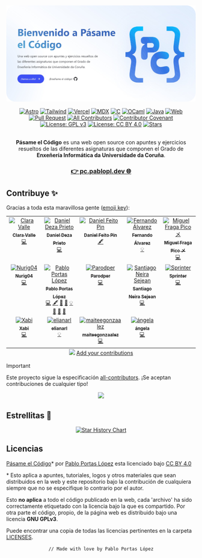 [![Pásame el Código](./public/og2.png)](https://pc.pablopl.dev)

<div align="center">

[![Astro](https://img.shields.io/badge/Astro-BC52EE?logo=astro&logoColor=white)](https://astro.build/)
[![Tailwind](https://img.shields.io/badge/Tailwind-06B6D4?logo=tailwindcss&logoColor=white)](https://tailwindcss.com/)
[![Vercel](https://img.shields.io/badge/Vercel-black?logo=vercel&logoColor=white)](https://vercel.com)
[![MDX](https://img.shields.io/badge/MDX-1B1F24.svg?logo=mdx&logoColor=white)](https://mdxjs.com/)
[![C](https://img.shields.io/badge/C-A8B9CC.svg?logo=c&logoColor=white)](<https://en.wikipedia.org/wiki/C_(programming_language)>)
[![OCaml](https://img.shields.io/badge/OCaml-EC6813.svg?logo=OCaml&logoColor=white)](https://ocaml.org/)
[![Java](https://img.shields.io/badge/Java-007396.svg?logo=openjdk&logoColor=white)](https://www.oracle.com/es/java/)
[![Web](https://img.shields.io/website?down_message=offline&up_message=online&label=Web&url=https%3A%2F%2Fpc.pablopl.dev)](https://pc.pablopl.dev)
[![Pull Request](https://img.shields.io/github/issues-pr-closed/TeenBiscuits/Pasame-Codigo.svg?label=Pull%20Request)](https://github.com/TeenBiscuits/Pasame-Codigo/pulls)
[![All Contributors](https://img.shields.io/github/all-contributors/TeenBiscuits/Pasame-Codigo?color=ee8449)](#contribuye)
[![Contributor Covenant](https://img.shields.io/badge/Contributor%20Covenant-2.1-4baaaa.svg)](CODE_OF_CONDUCT.md)
[![License: GPL v3](https://img.shields.io/badge/License-GPLv3-blue.svg)](./LICENSES/GPL-3.0-only.txt)
[![License: CC BY 4.0](https://img.shields.io/badge/License-CC_BY_4.0-lightgrey.svg)](./LICENSE.md)
[![Stars](https://img.shields.io/github/stars/TeenBiscuits/Pasame-Codigo.svg)](https://github.com/TeenBiscuits/Pasame-Codigo)

</div>

<div align="center">
<br/>
<b>Pásame el Código</b> es una web open source con apuntes y ejercicios resueltos de las diferentes asignaturas que componen el Grado de <b>Enxeñería Informática da Universidade da Coruña</b>.
<br/>
</div>

<div align="center">
<h3><a  href="https://pc.pablopl.dev">👉 pc.pablopl.dev 🌐</a></h3>
</div>

## Contribuye ✨

Gracias a toda esta maravillosa gente ([emoji key](https://allcontributors.org/docs/en/emoji-key)):

<div align="center">

<!-- ALL-CONTRIBUTORS-LIST:START - Do not remove or modify this section -->
<!-- prettier-ignore-start -->
<!-- markdownlint-disable -->
<table>
  <tbody>
    <tr>
      <td align="center" valign="top" width="20%"><a href="https://gitlab.com/CValle_"><img src="https://gitlab.com/uploads/-/system/user/avatar/6021942/avatar.png?s=100" width="100px;" alt="Clara Valle"/><br /><sub><b>Clara Valle</b></sub></a><br /><a href="https://github.com/TeenBiscuits/Pasame-Codigo/commits?author=CValle_" title="Code">💻</a></td>
      <td align="center" valign="top" width="20%"><a href="https://github.com/dza205"><img src="https://avatars.githubusercontent.com/u/76247222?v=4?s=100" width="100px;" alt="Daniel Deza Prieto"/><br /><sub><b>Daniel Deza Prieto</b></sub></a><br /><a href="https://github.com/TeenBiscuits/Pasame-Codigo/commits?author=dza205" title="Code">💻</a></td>
      <td align="center" valign="top" width="20%"><a href="https://www.informaticapau.com/"><img src="https://avatars.githubusercontent.com/u/71133325?v=4?s=100" width="100px;" alt="Daniel Feito Pin"/><br /><sub><b>Daniel Feito Pin</b></sub></a><br /><a href="#content-danielfeitopin" title="Content">🖋</a></td>
      <td align="center" valign="top" width="20%"><a href="https://github.com/FerLS"><img src="https://avatars.githubusercontent.com/u/114153352?v=4?s=100" width="100px;" alt="Fernando Álvarez"/><br /><sub><b>Fernando Álvarez</b></sub></a><br /><a href="#example-FerLS" title="Examples">💡</a></td>
      <td align="center" valign="top" width="20%"><a href="https://github.com/Fraagaa"><img src="https://avatars.githubusercontent.com/u/66569329?v=4?s=100" width="100px;" alt="Miguel Fraga Pico メ"/><br /><sub><b>Miguel Fraga Pico メ</b></sub></a><br /><a href="https://github.com/TeenBiscuits/Pasame-Codigo/commits?author=Fraagaa" title="Code">💻</a></td>
    </tr>
    <tr>
      <td align="center" valign="top" width="20%"><a href="https://github.com/Nurig04"><img src="https://avatars.githubusercontent.com/u/152159453?v=4?s=100" width="100px;" alt="Nurig04"/><br /><sub><b>Nurig04</b></sub></a><br /><a href="https://github.com/TeenBiscuits/Pasame-Codigo/commits?author=Nurig04" title="Code">💻</a></td>
      <td align="center" valign="top" width="20%"><a href="https://pablopl.dev/"><img src="https://avatars.githubusercontent.com/u/81629707?v=4?s=100" width="100px;" alt="Pablo Portas López"/><br /><sub><b>Pablo Portas López</b></sub></a><br /><a href="https://github.com/TeenBiscuits/Pasame-Codigo/commits?author=TeenBiscuits" title="Code">💻</a> <a href="#content-TeenBiscuits" title="Content">🖋</a> <a href="https://github.com/TeenBiscuits/Pasame-Codigo/commits?author=TeenBiscuits" title="Documentation">📖</a> <a href="#design-TeenBiscuits" title="Design">🎨</a> <a href="#example-TeenBiscuits" title="Examples">💡</a> <a href="#projectManagement-TeenBiscuits" title="Project Management">📆</a> <a href="https://github.com/TeenBiscuits/Pasame-Codigo/pulls?q=is%3Apr+reviewed-by%3ATeenBiscuits" title="Reviewed Pull Requests">👀</a> <a href="#maintenance-TeenBiscuits" title="Maintenance">🚧</a></td>
      <td align="center" valign="top" width="20%"><a href="https://github.com/Parodper"><img src="https://avatars.githubusercontent.com/u/12100800?v=4?s=100" width="100px;" alt="Parodper"/><br /><sub><b>Parodper</b></sub></a><br /><a href="https://github.com/TeenBiscuits/Pasame-Codigo/commits?author=Parodper" title="Code">💻</a></td>
      <td align="center" valign="top" width="20%"><a href="https://github.com/sneiira"><img src="https://avatars.githubusercontent.com/u/151532950?v=4?s=100" width="100px;" alt="Santiago Neira Sejean"/><br /><sub><b>Santiago Neira Sejean</b></sub></a><br /><a href="https://github.com/TeenBiscuits/Pasame-Codigo/commits?author=sneiira" title="Code">💻</a></td>
      <td align="center" valign="top" width="20%"><a href="https://www.sprinter.work/"><img src="https://avatars.githubusercontent.com/u/69991979?v=4?s=100" width="100px;" alt="Sprinter"/><br /><sub><b>Sprinter</b></sub></a><br /><a href="https://github.com/TeenBiscuits/Pasame-Codigo/commits?author=Sprinter05" title="Code">💻</a></td>
    </tr>
    <tr>
      <td align="center" valign="top" width="20%"><a href="https://github.com/Xabiguitian"><img src="https://avatars.githubusercontent.com/u/114141049?v=4?s=100" width="100px;" alt="Xabi"/><br /><sub><b>Xabi</b></sub></a><br /><a href="https://github.com/TeenBiscuits/Pasame-Codigo/commits?author=Xabiguitian" title="Code">💻</a></td>
      <td align="center" valign="top" width="20%"><a href="https://github.com/elianarl"><img src="https://avatars.githubusercontent.com/u/160122335?v=4?s=100" width="100px;" alt="elianarl"/><br /><sub><b>elianarl</b></sub></a><br /><a href="#example-elianarl" title="Examples">💡</a></td>
      <td align="center" valign="top" width="20%"><a href="https://github.com/maiteegonzaalez"><img src="https://avatars.githubusercontent.com/u/151624797?v=4?s=100" width="100px;" alt="maiteegonzaalez"/><br /><sub><b>maiteegonzaalez</b></sub></a><br /><a href="https://github.com/TeenBiscuits/Pasame-Codigo/commits?author=maiteegonzaalez" title="Code">💻</a></td>
      <td align="center" valign="top" width="20%"><a href="https://github.com/angelacoust"><img src="https://avatars.githubusercontent.com/u/151532597?v=4?s=100" width="100px;" alt="ángela"/><br /><sub><b>ángela</b></sub></a><br /><a href="https://github.com/TeenBiscuits/Pasame-Codigo/commits?author=angelacoust" title="Code">💻</a></td>
    </tr>
  </tbody>
  <tfoot>
    <tr>
      <td align="center" size="13px" colspan="5">
        <img src="https://raw.githubusercontent.com/all-contributors/all-contributors-cli/1b8533af435da9854653492b1327a23a4dbd0a10/assets/logo-small.svg">
          <a href="https://all-contributors.js.org/docs/en/bot/usage">Add your contributions</a>
        </img>
      </td>
    </tr>
  </tfoot>
</table>

<!-- markdownlint-restore -->
<!-- prettier-ignore-end -->

<!-- ALL-CONTRIBUTORS-LIST:END -->

</div>

> [!IMPORTANT]  
> Este proyecto sigue la especificación [all-contributors](https://github.com/all-contributors/all-contributors). ¡Se aceptan contribuciones de cualquier tipo!

<!-- Repobeats - Stats https://repobeats.axiom.co -->
<div align="center">
<a href="https://github.com/TeenBiscuits/Pasame-Codigo/pulse"><img src="https://repobeats.axiom.co/api/embed/a8e143aa3070146b890d78a36acf3f2547e686c1.svg"/></a>
</div>

## Estrellitas 🌟

<div align="center">
    <a href="https://star-history.com/#TeenBiscuits/Pasame-Codigo&Date">
    <picture>
    <source media="(prefers-color-scheme: dark)" srcset="https://api.star-history.com/svg?repos=TeenBiscuits/Pasame-Codigo&type=Date&theme=dark" />
    <source media="(prefers-color-scheme: light)" srcset="https://api.star-history.com/svg?repos=TeenBiscuits/Pasame-Codigo&type=Date" />
    <img alt="Star History Chart" src="https://api.star-history.com/svg?repos=TeenBiscuits/Pasame-Codigo&type=Date" />
    </picture>
    </a>
</div>

## Licencias

<p xmlns:cc="http://creativecommons.org/ns#" xmlns:dct="http://purl.org/dc/terms/"><a property="dct:title" rel="cc:attributionURL" href="https://pc.pablopl.dev/">Pásame el Código</a>* por <a rel="cc:attributionURL dct:creator" property="cc:attributionName" href="https://github.com/TeenBiscuits">Pablo Portas López</a> esta licenciado bajo <a href="https://creativecommons.org/licenses/by/4.0/?ref=chooser-v1" target="_blank" rel="license noopener noreferrer" style="display:inline-block;">CC BY 4.0<img style="height:22px!important;margin-left:3px;vertical-align:text-bottom;" src="https://mirrors.creativecommons.org/presskit/icons/cc.svg?ref=chooser-v1" alt=""><img style="height:22px!important;margin-left:3px;vertical-align:text-bottom;" src="https://mirrors.creativecommons.org/presskit/icons/by.svg?ref=chooser-v1" alt=""></a></p>

\* Esto aplica a apuntes, tutoriales, logos y otros materiales que sean distribuidos en la web y este repositorio bajo la contribución de cualquiera siempre que no se especifique lo contrario por el autor.

Esto **no aplica** a todo el código publicado en la web, cada 'archivo' ha sido correctamente etiquetado con la licencia bajo la que es compartido. Por otra parte el código, propio, de la página web es distribuido bajo una licencia **GNU GPLv3**.

Puede encontrar una copia de todas las licencias pertinentes en la carpeta [LICENSES](./LICENSES).

<div align="center">

```bash
// Made with love by Pablo Portas López
```

</div>
